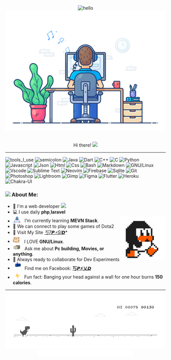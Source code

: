<div align="center" width="50">
  <img src="https://gist.githubusercontent.com/Prince-Shivaram/3ace2c813ca49546f3f5f20cd03a2d3e/raw/6058e76860d16ee29df949da3166b3653959318f/hello.gif" href="https://github.com/AhmedMub" alt="hello"/><br> 
<img src="https://github.com/AhmedMub/AhmedMub/blob/main/images/dev-working_rounded.gif?raw=true" href="https://github.com/AhmedMub" alt="Ahmed Mubarak"  width="550"/><br> 
  
  <br>Hi there! <img src="https://user-images.githubusercontent.com/42378118/110234147-e3259600-7f4e-11eb-95be-0c4047144dea.gif" width="30"><br>
</div>

<hr></hr>

![tools_I_use](https://img.shields.io/badge/-%F0%9F%9A%80%20Tools%20I%20use-orange)
![semicolon](https://img.shields.io/badge/-%3A-orange)
![Java](https://img.shields.io/badge/Java-ED8B00?style=flat&logo=java&logoColor=white)
![Dart](https://img.shields.io/badge/Dart-0175C2?style=flat&logo=dart&logoColor=white)
![C++](https://img.shields.io/badge/C%2B%2B-00599C?style=flat&logo=c%2B%2B&logoColor=white)
![C](https://img.shields.io/badge/C-00599C?style=flat&logo=c&logoColor=white)
![Python](https://img.shields.io/badge/Python-FFD43B?style=flat&logo=python&logoColor=darkgreen)
![Javascript](https://img.shields.io/badge/JavaScript-323330?style=flat&logo=javascript&logoColor=F7DF1E)
![Json](https://img.shields.io/badge/json-5E5C5C?style=flat&logo=json&logoColor=white)
![Html](https://img.shields.io/badge/HTML5-E34F26?style=flat&logo=html5&logoColor=white)
![Css](https://img.shields.io/badge/CSS3-1572B6?style=flat&logo=css3&logoColor=white)
![Bash](https://img.shields.io/badge/GNU%20Bash-4EAA25?style=flat&logo=GNU%20Bash&logoColor=white)
![Markdown](https://img.shields.io/badge/Markdown-000000?style=flat&logo=markdown&logoColor=white)
![GNU/Linux](https://img.shields.io/badge/Linux-FCC624?style=flat&logo=linux&logoColor=black)
![Vscode](https://img.shields.io/badge/Visual_Studio_Code-0078D4?style=flat&logo=visual%20studio%20code&logoColor=white)
![Sublime Text](https://img.shields.io/badge/sublime_text-%23575757.svg?&style=flat&logo=sublime-text&logoColor=important)
![Neovim](https://img.shields.io/badge/NeoVim-%2357A143.svg?&style=flat&logo=neovim&logoColor=white)
![Firebase](https://img.shields.io/badge/firebase-ffca28?style=flat&logo=firebase&logoColor=black)
![Sqlite](https://img.shields.io/badge/SQLite-07405E?style=flat&logo=sqlite&logoColor=white)
![Git](https://img.shields.io/badge/GIT-E44C30?style=flat&logo=git&logoColor=white)
![Photoshop](https://img.shields.io/badge/Adobe%20Photoshop-31A8FF?style=flat&logo=Adobe%20Photoshop&logoColor=black)
![Lightroom](https://img.shields.io/badge/Adobe%20Lightroom-31A8FF?style=flat&logo=Adobe%20Lightroom&logoColor=white)
![Gimp](https://img.shields.io/badge/gimp-5C5543?style=flat&logo=gimp&logoColor=white)
![Figma](https://img.shields.io/badge/Figma-F24E1E?style=flat&logo=figma&logoColor=white)
![Flutter](https://img.shields.io/badge/Flutter-02569B?style=flat&logo=flutter&logoColor=white)
![Heroku](https://img.shields.io/badge/Heroku-430098?style=flat&logo=heroku&logoColor=white)
![Chakra-UI](https://img.shields.io/badge/Chakra--UI-319795?style=flat&logo=chakra-ui&logoColor=white)

### <img src="https://github.com/TheDudeThatCode/TheDudeThatCode/blob/master/Assets/Developer.gif" width="45px"> About Me:
- 🏦 I'm a web developer
      <img src="https://media.giphy.com/media/WUlplcMpOCEmTGBtBW/giphy.gif" width="30">
- 💻 I use daily **php**,**laravel**
- <img alt="GIF" src="https://github.com/AhmedMub/AhmedMub/blob/main/images/Developer.gif" width="25" /> &nbsp; I’m currently learning **MEVN Stack**. <img width="30%" align="right" alt="Github Image" src="https://github.com/AhmedMub/AhmedMub/blob/main/images/linux_rounded.gif?raw=true" /><br>
- 👯 We can connect to play some games of Dota2
-  :rocket: Visit My Site *[丂7𝙋⚡SI𝘿](https://mubarak.codes)**
- <img src="https://github.com/AhmedMub/AhmedMub/blob/main/images/hyperkitty.gif?raw=true" width="20" />&nbsp;&nbsp;&nbsp; I LOVE **GNU/Linux**. <br>
- <img src="https://github.com/AhmedMub/AhmedMub/blob/main/images/message.gif?raw=true" width="25" />&nbsp;&nbsp; Ask me about **Pc building, Movies, or anything**. <br>
- :rocket: Always ready to collaborate for Dev Experiments <br>
- <img src="https://github.com/AhmedMub/AhmedMub/blob/main/images/letterbox.gif?raw=true" width="25" /> &nbsp; Find me on Facebook: **[丂𝙋⚡乂𝘿](https://www.facebook.com/AhmedMub000)**<br>
- &nbsp;&nbsp;<img src="https://github.com/AhmedMub/AhmedMub/blob/main/images/lightning.gif?raw=true" width="12" />&nbsp;&nbsp;&nbsp;&nbsp;Fun fact: Banging your head against a wall for one hour burns **150 calories**.<br>

<div align="center" >
<hr></hr>
<img src="https://github.com/AhmedMub/AhmedMub/blob/main/images/dino_rounded.gif?raw=true" href="https://github.com/AhmedMub" width="700"/><br>
<img src="https://github.com/AhmedMub/AhmedMub/blob/main/images/this_page_is.gif?raw=true"  width="300"/>

</div>

